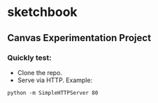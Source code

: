 # sketchbook
## Canvas Experimentation Project
### Quickly test:
* Clone the repo.
* Serve via HTTP. Example:
```
python -m SimpleHTTPServer 80
```
